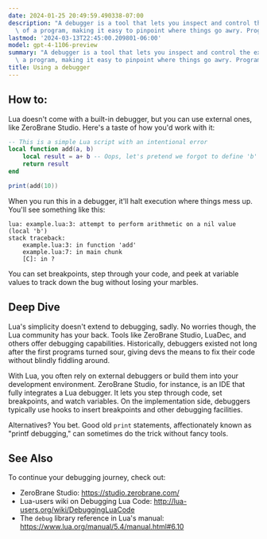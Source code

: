 ```yaml
---
date: 2024-01-25 20:49:59.490338-07:00
description: "A debugger is a tool that lets you inspect and control the execution\
  \ of a program, making it easy to pinpoint where things go awry. Programmers use\u2026"
lastmod: '2024-03-13T22:45:00.209801-06:00'
model: gpt-4-1106-preview
summary: "A debugger is a tool that lets you inspect and control the execution of\
  \ a program, making it easy to pinpoint where things go awry. Programmers use\u2026"
title: Using a debugger
---
```


## How to:
Lua doesn't come with a built-in debugger, but you can use external ones, like ZeroBrane Studio. Here's a taste of how you'd work with it:

```Lua
-- This is a simple Lua script with an intentional error
local function add(a, b)
    local result = a+ b -- Oops, let's pretend we forgot to define 'b'
    return result
end

print(add(10))
```

When you run this in a debugger, it'll halt execution where things mess up. You'll see something like this:

```
lua: example.lua:3: attempt to perform arithmetic on a nil value (local 'b')
stack traceback:
	example.lua:3: in function 'add'
	example.lua:7: in main chunk
	[C]: in ?
```

You can set breakpoints, step through your code, and peek at variable values to track down the bug without losing your marbles.

## Deep Dive
Lua's simplicity doesn't extend to debugging, sadly. No worries though, the Lua community has your back. Tools like ZeroBrane Studio, LuaDec, and others offer debugging capabilities. Historically, debuggers existed not long after the first programs turned sour, giving devs the means to fix their code without blindly fiddling around.

With Lua, you often rely on external debuggers or build them into your development environment. ZeroBrane Studio, for instance, is an IDE that fully integrates a Lua debugger. It lets you step through code, set breakpoints, and watch variables. On the implementation side, debuggers typically use hooks to insert breakpoints and other debugging facilities.

Alternatives? You bet. Good old `print` statements, affectionately known as "printf debugging," can sometimes do the trick without fancy tools.

## See Also
To continue your debugging journey, check out:

- ZeroBrane Studio: https://studio.zerobrane.com/
- Lua-users wiki on Debugging Lua Code: http://lua-users.org/wiki/DebuggingLuaCode
- The `debug` library reference in Lua's manual: https://www.lua.org/manual/5.4/manual.html#6.10

